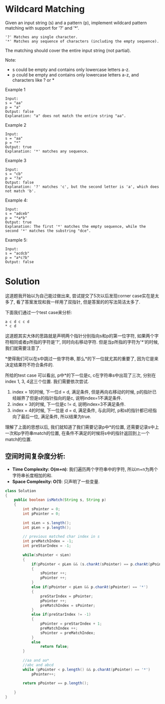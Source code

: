 # Wildcard Matching

Given an input string (s) and a pattern (p), implement wildcard pattern matching with support for '?' and '*'.

```
'?' Matches any single character.
'*' Matches any sequence of characters (including the empty sequence).
```

The matching should cover the entire input string (not partial).

Note:

* s could be empty and contains only lowercase letters a-z.
* p could be empty and contains only lowercase letters a-z, and characters like ? or *

Example 1

```
Input:
s = "aa"
p = "a"
Output: false
Explanation: "a" does not match the entire string "aa".
```

Example 2

```
Input:
s = "aa"
p = "*"
Output: true
Explanation: '*' matches any sequence.
```

Example 3

```
Input:
s = "cb"
p = "?a"
Output: false
Explanation: '?' matches 'c', but the second letter is 'a', which does not match 'b'.
```

Example 4:

```
Input:
s = "adceb"
p = "*a*b"
Output: true
Explanation: The first '*' matches the empty sequence, while the second '*' matches the substring "dce".
```

Example 5:

```
Input:
s = "acdcb"
p = "a*c?b"
Output: false
```

# Solution

这道题我开始以为自己能过做出来, 尝试提交了5次以后发现corner case实在是太多了, 看了答案发现和我一样用了双指针, 但是答案的的写法简洁太多了.

下面我们通过一个test case来分析:

```
a c d c c d
* c d
```
    
这道题其实大体的思路就是声明两个指针分别指向s和p的第一位字符, 如果两个字符相同或者p所指的字符是'?', 同时向右移动字符. 但是当p所指的字符为'*'的时候, 我们就需要注意了.

\*使得我们可以在s中跳过一些字符串, 那么*的下一位就尤其的重要了, 因为它是来决定结果符不符合条件的. 

所给的test case 可以看出, p中*的下一位是c, c在字符串s中出现了三次, 分别在index 1, 3, 4这三个位置. 我们需要依次尝试.
    
1. index = 1的时候, 下一位d = d, 满足条件, 但是再向右移动的时候, p的指针已经越界了但是s的指针指向的是c, 说明index=1不满足条件.
2. index = 3的时候, 下一位是c != d, 说明index=3不满足条件.
3. index = 4的时候, 下一位是 d = d, 满足条件, 与此同时, p和s的指针都已经指向了最后一位, 满足条件, 所以结果为true.
    
理解了上面的思想以后, 我们就知道了我们需要记录p中*的位置, 还需要记录s中上一次和p字符串match的位置, 在条件不满足的时候将s中的指针返回到上一个match的位置.

## 空间时间复杂度分析:

* **Time Complexity: O(m+n)**: 我们遍历两个字符串中的字符, 所以m+n为两个字符串长度相加的和.
* **Space Complexity: O(1)**: 只声明了一些变量.

```java
class Solution 
{    
    public boolean isMatch(String s, String p) 
    {
        int sPointer = 0;
        int pPointer = 0;
        
        int sLen = s.length();
        int pLen = p.length();
        
        // previous matched char index in s
        int preMatchIndex = -1;
        int preStarIndex = -1;
        
        while(sPointer < sLen)
        {
            if(pPointer < pLen && (s.charAt(sPointer) == p.charAt(pPointer) || p.charAt(pPointer) == '?'))
            {
                sPointer ++;
                pPointer ++;
            }
            else if(pPointer < pLen && p.charAt(pPointer) == '*')
            {
                preStarIndex = pPointer;
                pPointer ++;
                preMatchIndex = sPointer;
            }
            else if(preStarIndex != -1)
            {
                pPointer = preStarIndex + 1;
                preMatchIndex ++;
                sPointer = preMatchIndex;
            }
            else
                return false;
        }
        
        //aa and aa*
        //abc and abcd
        while (pPointer < p.length() && p.charAt(pPointer) == '*')
            pPointer++;
        
        return pPointer == p.length();
        
    }
}
```